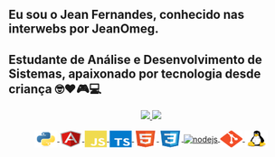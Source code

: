 ## Eu sou o Jean Fernandes, conhecido nas interwebs por JeanOmeg.
## Estudante de Análise e Desenvolvimento de Sistemas, apaixonado por tecnologia desde criança 🤓❤️🎮💻

<div align="center">

  <a href="https://github.com/JeanOmeg">

  <img height="180em" src="https://github-readme-stats.vercel.app/api?username=JeanOmeg&show_icons=false&theme=dark&include_all_commits=true&count_private=true"/>

  <img height="180em" src="https://github-readme-stats.vercel.app/api/top-langs/?username=JeanOmeg&layout=compact&langs_count=7&theme=dark"/>

</div>

<div align="center" valign="top"><br>

  <img align="center" alt="Python" height="30" width="40" src="https://raw.githubusercontent.com/devicons/devicon/master/icons/python/python-original.svg">

  <img align="center" alt="Angular" height="30" width="40" src="https://raw.githubusercontent.com/devicons/devicon/master/icons/angularjs/angularjs-original.svg">

  <img align="center" alt="Js" height="30" width="40" src="https://raw.githubusercontent.com/devicons/devicon/master/icons/javascript/javascript-plain.svg">

  <img align="center" alt="Js" height="30" width="40" src="https://raw.githubusercontent.com/devicons/devicon/master/icons/typescript/typescript-plain.svg">

  <img align="center" alt="HTML" height="30" width="40" src="https://raw.githubusercontent.com/devicons/devicon/master/icons/html5/html5-original.svg">

  <img align="center" alt="CSS" height="30" width="40" src="https://raw.githubusercontent.com/devicons/devicon/master/icons/css3/css3-original.svg">

  <img align="center" alt="nodejs" height="30" width="40" src="https://cdn.worldvectorlogo.com/logos/nodejs-icon.svg">



  <img align="center" alt="git" height="30" width="40" src="https://raw.githubusercontent.com/devicons/devicon/master/icons/git/git-original.svg">





  <img align="center" alt="linux" height="30" width="40" src="https://raw.githubusercontent.com/devicons/devicon/master/icons/linux/linux-original.svg">

</div><br>
